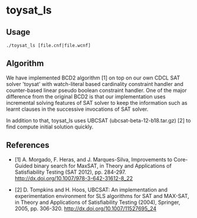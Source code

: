 toysat_ls
=========

Usage
-----

    ./toysat_ls [file.cnf|file.wcnf]

Algorithm
---------

We have implemented BCD2 algorithm [1] on top on our own CDCL SAT solver
'toysat' with watch-literal based cardinality constraint handler and
counter-based linear pseudo boolean constraint handler. One of the major
difference from the original BCD2 is that our implementation uses incremental
solving features of SAT solver to keep the information such as learnt clauses
in the successive invocations of SAT solver.

In addition to that, toysat_ls uses UBCSAT (ubcsat-beta-12-b18.tar.gz) [2] to
find compute initial solution quickly.

References
----------

* [1] A. Morgado, F. Heras, and J. Marques-Silva,
  Improvements to Core-Guided binary search for MaxSAT,
  in Theory and Applications of Satisfiability Testing (SAT 2012),
  pp. 284-297.
  <http://dx.doi.org/10.1007/978-3-642-31612-8_22>

* [2] D. Tompkins and H. Hoos, UBCSAT: An implementation and experimentation
  environment for SLS algorithms for SAT and MAX-SAT, in Theory and Applications
  of Satisfiability Testing (2004), Springer, 2005, pp. 306-320.
  <http://dx.doi.org/10.1007/11527695_24>
